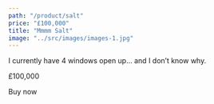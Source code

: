 ```yaml
---
path: "/product/salt"
price: "£100,000"
title: "Mmmm Salt"
image: "../src/images/images-1.jpg"
---
```


I currently have 4 windows open up… and I don’t know why.

£100,000

Buy now